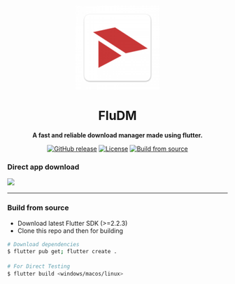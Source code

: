 <p align="center">
<img src="https://raw.githubusercontent.com/prateekmedia/fludm/main/assets/fludm.png">
</p>
<h1 align="center">FluDM</h1>
<p align="center"><b>A fast and reliable download manager made using flutter.</b></p>

<p align="center">
<a href="https://github.com/prateekmedia/fludm/releases"><img alt="GitHub release" src="https://img.shields.io/github/v/release/prateekmedia/fludm"/></a> <a href="LICENSE"><img alt="License" src="https://img.shields.io/github/license/prateekmedia/fludm?color=blue"/></a> <a href="##build-from-source"><img alt="Build from source" src="https://img.shields.io/badge/Install Manually-git-blue"/></a>
</p>


### Direct app download 
<a href="https://github.com/prateekmedia/fludm/releases/latest/"><img src="https://img.shields.io/badge/Download from Github-indigo?style=for-the-badge&logo=Github"/></a>

---

### Build from source

- Download latest Flutter SDK (>=2.2.3)
- Clone this repo and then for building

```bash
# Download dependencies
$ flutter pub get; flutter create .

# For Direct Testing
$ flutter build <windows/macos/linux>
```
